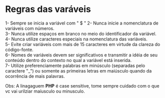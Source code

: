 # Regras das varáveis

1- Sempre se inicia a variável com " $ "
2- Nunca inicie a nomenclatura de variáveis com números.    
3- Nunca utilize espaços em branco no meio do identificador da variável.    
4- Nunca utilize caracteres especiais na nomenclatura das variáveis.    
5- Evite criar variáveis com mais de 15 caracteres em virtude da clareza do código-fonte.   
6- Nomes de variáveis devem ser significativos e transmitir a idéia de seu conteúdo dentro do contexto no qual a variável está inserida.    
7- Utilize preferenciamente palabras em minúsculo (separadas pelo caractere "_") ou somente as primeiras letras em maiúsculo quando da ocorrência de mais palavras.

Obs: A linagaguem **PHP** é case sensitive, tome sempre cuidado com o que vc vai urilziar maíusculo ou minusculo.

